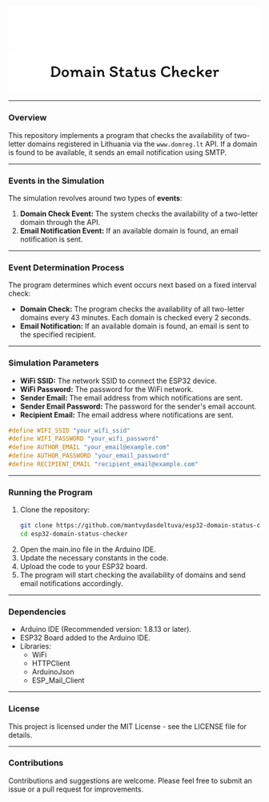 <div align="center">
  <img src="assets/banner-dark.png#gh-dark-mode-only" alt="Banner" style="width: 600px; height: auto;">
  <img src="assets/banner-light.png#gh-light-mode-only" alt="Banner" style="width: 600px; height: auto;">
</div>

---

### Overview

This repository implements a program that checks the availability of two-letter domains registered in Lithuania via the `www.domreg.lt` API. If a domain is found to be available, it sends an email notification using SMTP.

---

### Events in the Simulation

The simulation revolves around two types of **events**:
1. **Domain Check Event:** The system checks the availability of a two-letter domain through the API.
2. **Email Notification Event:** If an available domain is found, an email notification is sent.

---

### Event Determination Process

The program determines which event occurs next based on a fixed interval check:
  - **Domain Check:** The program checks the availability of all two-letter domains every 43 minutes. Each domain is checked every 2 seconds.
  - **Email Notification:** If an available domain is found, an email is sent to the specified recipient.

---

### Simulation Parameters

- **WiFi SSID:** The network SSID to connect the ESP32 device.
- **WiFi Password:** The password for the WiFi network.
- **Sender Email:** The email address from which notifications are sent.
- **Sender Email Password:** The password for the sender's email account.
- **Recipient Email:** The email address where notifications are sent.

```cpp
#define WIFI_SSID "your_wifi_ssid"
#define WIFI_PASSWORD "your_wifi_password"
#define AUTHOR_EMAIL "your_email@example.com"
#define AUTHOR_PASSWORD "your_email_password"
#define RECIPIENT_EMAIL "recipient_email@example.com"
```

---

### Running the Program

1. Clone the repository:
    ```bash
    git clone https://github.com/mantvydasdeltuva/esp32-domain-status-checker.git
    cd esp32-domain-status-checker
    ```
2. Open the main.ino file in the Arduino IDE.
3. Update the necessary constants in the code.
4. Upload the code to your ESP32 board.
5. The program will start checking the availability of domains and send email notifications accordingly.

---

### Dependencies

- Arduino IDE (Recommended version: 1.8.13 or later).
- ESP32 Board added to the Arduino IDE.
- Libraries:
  - WiFi
  - HTTPClient
  - ArduinoJson
  - ESP_Mail_Client

---

### License

This project is licensed under the MIT License - see the LICENSE file for details.

---

### Contributions

Contributions and suggestions are welcome. Please feel free to submit an issue or a pull request for improvements.